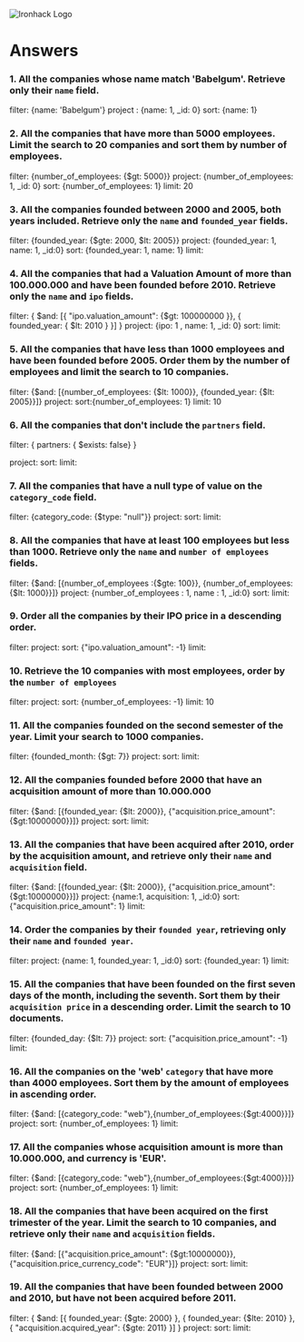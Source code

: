 ![Ironhack Logo](https://i.imgur.com/1QgrNNw.png)

# Answers

### 1. All the companies whose name match 'Babelgum'. Retrieve only their `name` field.

<!-- Your Code Goes Here -->
filter: {name: 'Babelgum'}
project : {name: 1, _id: 0}
sort: {name: 1}

### 2. All the companies that have more than 5000 employees. Limit the search to 20 companies and sort them by **number of employees**.

<!-- Your Code Goes Here -->
filter: {number_of_employees: {$gt: 5000}}
project: {number_of_employees: 1, _id: 0}
sort: {number_of_employees: 1}
limit: 20


### 3. All the companies founded between 2000 and 2005, both years included. Retrieve only the `name` and `founded_year` fields.

<!-- Your Code Goes Here -->
filter: {founded_year: {$gte: 2000, $lt: 2005}}
project: {founded_year: 1, name: 1, _id:0}
sort: {founded_year: 1, name: 1}
limit:

### 4. All the companies that had a Valuation Amount of more than 100.000.000 and have been founded before 2010. Retrieve only the `name` and `ipo` fields.

<!-- Your Code Goes Here -->
filter: { $and: [{ "ipo.valuation_amount": {$gt: 100000000 }}, { founded_year: { $lt: 2010 } }] }
project: {ipo: 1 , name: 1, _id: 0}
sort:
limit:

### 5. All the companies that have less than 1000 employees and have been founded before 2005. Order them by the number of employees and limit the search to 10 companies.

<!-- Your Code Goes Here -->
filter: {$and: [{number_of_employees: {$lt: 1000}}, {founded_year: {$lt: 2005}}]}
project:
sort:{number_of_employees: 1}
limit: 10

### 6. All the companies that don't include the `partners` field.

<!-- Your Code Goes Here -->
filter:   { partners: { $exists: false} }

project:
sort:
limit:

### 7. All the companies that have a null type of value on the `category_code` field.

<!-- Your Code Goes Here -->
filter:  {category_code: {$type: "null"}}
project:
sort:
limit:

### 8. All the companies that have at least 100 employees but less than 1000. Retrieve only the `name` and `number of employees` fields.

<!-- Your Code Goes Here -->
filter: {$and: [{number_of_employees :{$gte: 100}}, {number_of_employees: {$lt: 1000}}]}
project: {number_of_employees : 1, name : 1, _id:0}
sort:
limit:

### 9. Order all the companies by their IPO price in a descending order.

<!-- Your Code Goes Here -->
filter:
project:
sort: {"ipo.valuation_amount": -1}
limit:

### 10. Retrieve the 10 companies with most employees, order by the `number of employees`

<!-- Your Code Goes Here -->
filter: 
project:
sort: {number_of_employees: -1}
limit: 10

### 11. All the companies founded on the second semester of the year. Limit your search to 1000 companies.

<!-- Your Code Goes Here -->
filter:  {founded_month: {$gt: 7}}
project:
sort:
limit:

### 12. All the companies founded before 2000 that have an acquisition amount of more than 10.000.000

<!-- Your Code Goes Here -->
filter: {$and: [{founded_year: {$lt: 2000}}, {"acquisition.price_amount":{$gt:10000000}}]}
project:
sort:
limit:

### 13. All the companies that have been acquired after 2010, order by the acquisition amount, and retrieve only their `name` and `acquisition` field.

<!-- Your Code Goes Here -->
filter: {$and: [{founded_year: {$lt: 2000}}, {"acquisition.price_amount":{$gt:10000000}}]}
project: {name:1, acquisition: 1, _id:0}
sort: {"acquisition.price_amount": 1}
limit:

### 14. Order the companies by their `founded year`, retrieving only their `name` and `founded year`.

<!-- Your Code Goes Here -->
filter:
project: {name: 1, founded_year: 1, _id:0}
sort: {founded_year: 1}
limit:

### 15. All the companies that have been founded on the first seven days of the month, including the seventh. Sort them by their `acquisition price` in a descending order. Limit the search to 10 documents.

<!-- Your Code Goes Here -->
filter: {founded_day: {$lt: 7}}
project:
sort: {"acquisition.price_amount": -1}
limit:

### 16. All the companies on the 'web' `category` that have more than 4000 employees. Sort them by the amount of employees in ascending order.

<!-- Your Code Goes Here -->
filter: {$and: [{category_code: "web"},{number_of_employees:{$gt:4000}}]}
project:
sort: {number_of_employees: 1}
limit:

### 17. All the companies whose acquisition amount is more than 10.000.000, and currency is 'EUR'.

<!-- Your Code Goes Here -->
filter: {$and: [{category_code: "web"},{number_of_employees:{$gt:4000}}]}
project:
sort: {number_of_employees: 1}
limit:

### 18. All the companies that have been acquired on the first trimester of the year. Limit the search to 10 companies, and retrieve only their `name` and `acquisition` fields.

<!-- Your Code Goes Here -->
filter: {$and: [{"acquisition.price_amount": {$gt:10000000}},{"acquisition.price_currency_code": "EUR"}]}
project:
sort:
limit:

### 19. All the companies that have been founded between 2000 and 2010, but have not been acquired before 2011.

<!-- Your Code Goes Here -->
filter: { $and: [{ founded_year: {$gte: 2000} }, { founded_year: {$lte: 2010} }, { "acquisition.acquired_year": {$gte: 2011} }] }
project:
sort:
limit:
